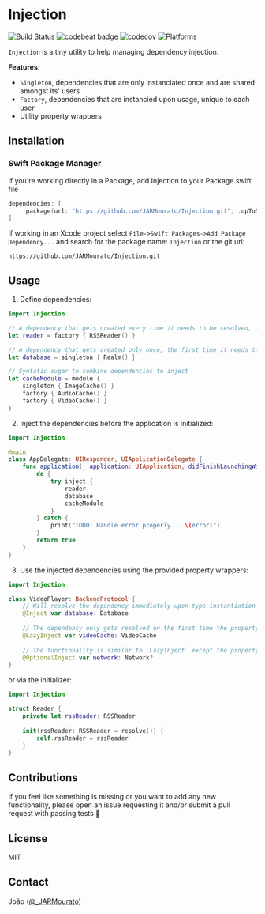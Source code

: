 # Injection

[![Build Status][build status badge]][build status]
[![codebeat badge][codebeat status badge]][codebeat status]
[![codecov][codecov status badge]][codecov status]
![Platforms][platforms badge]


`Injection` is a tiny utility to help managing dependency injection.

**Features:**
- `Singleton`, dependencies that are only instanciated once and are shared amongst its' users
- `Factory`, dependencies that are instancied upon usage, unique to each user
- Utility property wrappers


## Installation

### Swift Package Manager

If you're working directly in a Package, add Injection to your Package.swift file

```swift
dependencies: [
    .package(url: "https://github.com/JARMourato/Injection.git", .upToNextMajor(from: "1.0.0" )),
]
```

If working in an Xcode project select `File->Swift Packages->Add Package Dependency...` and search for the package name: `Injection` or the git url:

`https://github.com/JARMourato/Injection.git`


## Usage

1. Define dependencies:
```swift
import Injection

// A dependency that gets created every time it needs to be resolved, and therefore its lifetime is bounded to the instance that uses it
let reader = factory { RSSReader() }

// A dependency that gets created only once, the first time it needs to be resolved and has the lifetime of the application.
let database = singleton { Realm() }

// Syntatic sugar to combine dependencies to inject
let cacheModule = module {
    singleton { ImageCache() }
    factory { AudioCache() }
    factory { VideoCache() }
}
```

2. Inject the dependencies before the application is initialized:
```swift
import Injection

@main
class AppDelegate: UIResponder, UIApplicationDelegate {
    func application(_ application: UIApplication, didFinishLaunchingWithOptions launchOptions: [UIApplication.LaunchOptionsKey: Any]?) -> Bool {
        do {
            try inject {
                reader
                database
                cacheModule
            }
        } catch {
            print("TODO: Handle error properly... \(error)")
        }
        return true
    }
}
```

3. Use the injected dependencies using the provided property wrappers:
```swift
import Injection

class VideoPlayer: BackendProtocol {
    // Will resolve the dependency immediately upon type instantiation
    @Inject var database: Database
    
    // The dependency only gets resolved on the first time the property gets accessed
    @LazyInject var videoCache: VideoCache
    
    // The functionality is similar to `LazyInject` except the property may or may not have been injected.
    @OptionalInject var network: Network?
}
```

or via the initializer:

```swift
import Injection

struct Reader {
    private let rssReader: RSSReader
    
    init(rssReader: RSSReader = resolve()) {
        self.rssReader = rssReader
    }
}
```


## Contributions

If you feel like something is missing or you want to add any new functionality, please open an issue requesting it and/or submit a pull request with passing tests 🙌

## License

MIT

## Contact

João ([@_JARMourato](https://twitter.com/_JARMourato))

[build status]: https://github.com/JARMourato/Injection/actions?query=workflow%3ACI
[build status badge]: https://github.com/JARMourato/Injection/workflows/CI/badge.svg
[codebeat status]: https://codebeat.co/projects/github-com-jarmourato-injection-master
[codebeat status badge]: https://codebeat.co/badges/3666b65d-490d-49fe-85c6-a31c3ddd8ae9
[codecov status]: https://codecov.io/gh/JARMourato/Injection
[codecov status badge]: https://codecov.io/gh/JARMourato/Injection/branch/main/graph/badge.svg?token=XAHCCI1JNM
[platforms badge]: https://img.shields.io/static/v1?label=Platforms&message=iOS%20|%20macOS%20|%20tvOS%20|%20watchOS%20&color=brightgreen
